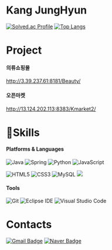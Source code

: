 <!--  -->
# Kang JungHyun

[![Solved.ac Profile](http://mazassumnida.wtf/api/v2/generate_badge?boj=sinsunkang)](https://solved.ac/sinsunkang/)
[![Top Langs](https://github-readme-stats.vercel.app/api/top-langs/?username=SBUX1992&layout=compact)](https://github.com/SBUX1992/github-readme-stats)

# Project
#### 의류쇼핑몰
http://3.39.237.61:8181/Beauty/
#### 오픈마켓
http://13.124.202.113:8383/Kmarket2/

# 💪Skills
#### Platforms & Languages
![Java](https://img.shields.io/badge/Java-007396.svg?&style=for-the-badge&logo=Java&logoColor=white)
![Spring](https://img.shields.io/badge/Spring-6DB33F.svg?&style=for-the-badge&logo=Spring&logoColor=white)
![Python](https://img.shields.io/badge/Python-3776AB.svg?&style=for-the-badge&logo=Python&logoColor=white)
![JavaScript](https://img.shields.io/badge/JavaScript-F7DF1E.svg?&style=for-the-badge&logo=JavaScript&logoColor=white)


![HTML5](https://img.shields.io/badge/HTML5-E34F26.svg?&style=for-the-badge&logo=HTML5&logoColor=white)
![CSS3](https://img.shields.io/badge/CSS3-1572B6.svg?&style=for-the-badge&logo=CSS3&logoColor=white)
![MySQL](https://img.shields.io/badge/MySQL-4479A1.svg?&style=for-the-badge&logo=MySQL&logoColor=white)
<img src="https://img.shields.io/badge/Vue.js-4FC08D?style=for-the-badge&logo=Vue.js&logoColor=white">

#### Tools
![Git](https://img.shields.io/badge/Git-F05032.svg?&style=for-the-badge&logo=Git&logoColor=white)
![Eclipse IDE](https://img.shields.io/badge/Eclipse%20IDE-2C2255.svg?&style=for-the-badge&logo=Eclipse%20IDE&logoColor=white)
![Visual Studio Code](https://img.shields.io/badge/Visual%20Studio%20Code-007ACC.svg?&style=for-the-badge&logo=Visual%20Studio%20Code&logoColor=white)


 
# Contacts
[![Gmail Badge](https://img.shields.io/badge/Gmail-d14836?style=flat-square&logo=Gmail&logoColor=white&link=mailto:sinsunkangg@gmail.com)](mailto:sinsunkangg@gmail.com)
[![Naver Badge](https://img.shields.io/badge/Naver-03C75A?style=flat-square&logo=Naver&logoColor=white&link=mailto:sinsunkangg@naver.com)](mailto:sinsunkangg@naver.com)
